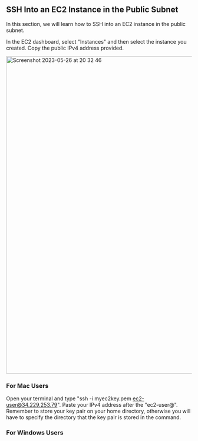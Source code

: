 ## SSH Into an EC2 Instance in the Public Subnet

In this section, we will learn how to SSH into an EC2 instance in the public subnet.

In the EC2 dashboard, select "Instances" and then select the instance you created. Copy the public IPv4 address provided.

<img width="860" alt="Screenshot 2023-05-26 at 20 32 46" src="https://github.com/leorickli/wordpress-aws/assets/106999054/2322cdbf-91de-4961-94c1-d084d649a754">

### For Mac Users

Open your terminal and type "ssh -i myec2key.pem ec2-user@34.229.253.79". Paste your IPv4 address after the "ec2-user@". Remember to store your key pair on your home directory, otherwise you will have to specify the directory that the key pair is stored in the command.

### For Windows Users
